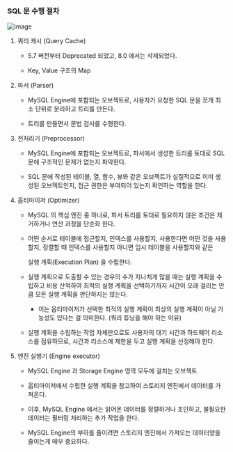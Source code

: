 ### SQL 문 수행 절차

![image](https://user-images.githubusercontent.com/50399804/145686384-9e4dd6af-3f24-4877-adaf-82fd67c37bbc.png)

1) 쿼리 캐시 (Query Cache)

   - 5.7 버전부터 Deprecated 되었고, 8.0 에서는 삭제되었다.

   - Key, Value 구조의 Map

     

2) 파서 (Parser)

   - MySQL Engine에 포함되는 오브젝트로, 사용자가 요청한 SQL 문을 쪼개 최소 단위로 분리하고 트리를 만든다.

     

   - 트리를 만들면서 문법 검사를 수행한다.

     

3) 전처리기 (Preprocessor)

   - MySQL Engine에 포함되는 오브젝트로, 파서에서 생성한 트리를 토대로 SQL 문에 구조적인 문제가 없는지 파악한다.

     

   - SQL 문에 작성된 테이블, 열, 함수, 뷰와 같은 오브젝트가 실질적으로 이미 생성된 오브젝트인지, 접근 권한은 부여되어 있는지 확인하는 역할을 한다.

     

4) 옵티마이저 (Optimizer)

   - MySQL 의 핵심 엔진 중 하나로, 파서 트리를 토대로 필요하지 않은 조건은 제거하거나 연산 과정을 단순화 한다.

     

   - 어떤 순서로 테이블에 접근할지, 인덱스를 사용할지, 사용한다면 어떤 것을 사용할지, 정렬할 때 인덱스를 사용할지 아니면 임시 테이블을 사용할지와 같은 

     실행 계획(Execution Plan) 을 수립한다.

     

   - 실행 계획으로 도출할 수 있는 경우의 수가 지나치게 많을 때는 실행 계획을 수립하고 비용 산적하여 최적의 실행 계획을 선택하기까지 시간이 오래 걸리는 만큼 모든 실행 계획을 판단하지는 않는다.

     - 이는 옵티마이저가 선택한 최적의 실행 계획이 최상의 실행 계획이 아닐 가능성도 있다는 걸 의미한다. (쿼리 튜닝을 해야 하는 이유)

       

   - 실행 계획을 수립하는 작업 자체만으로도 사용자의 대기 시간과 하드웨어 리소스를 점유하므로, 시간과 리소스에 제한을 두고 실행 계획을 선정해야 한다.

     

5) 엔진 실행기 (Engine executor)

   - MySQL Engine 과 Storage Engine 영역 모두에 걸치는 오브젝트

     

   - 옵티마이저에서 수립한 실행 계획을 참고하여 스토리지 엔진에서 데이터를 가져온다.

     

   - 이후, MySQL Engine 에서는 읽어온 데이터를 정렬하거나 조인하고, 불필요한 데이터는 필터링 처리하는 추가 작업을 한다.

     

   - MySQL Engine의 부하를 줄이려면 스토리지 엔진에서 가져오는 데이터양을 줄이는게 매우 중요하다.